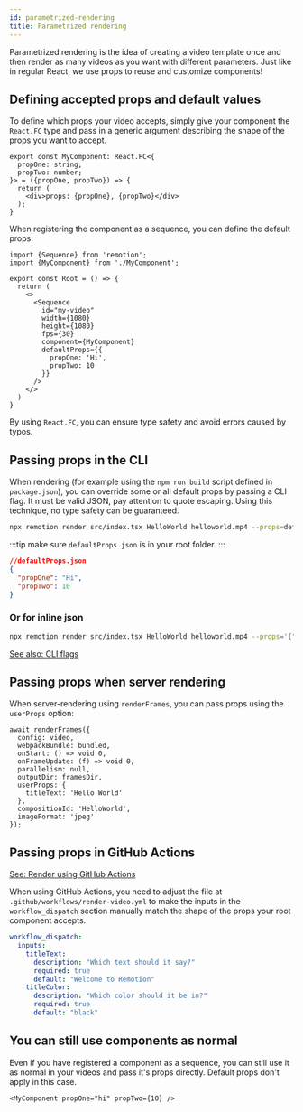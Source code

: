 ```yaml
---
id: parametrized-rendering
title: Parametrized rendering
---
```


Parametrized rendering is the idea of creating a video template once and then render as many videos as you want with different parameters. Just like in regular React, we use props to reuse and customize components!

## Defining accepted props and default values

To define which props your video accepts, simply give your component the `React.FC` type and pass in a generic argument describing the shape of the props you want to accept.

```tsx {2-3}
export const MyComponent: React.FC<{
  propOne: string;
  propTwo: number;
}> = ({propOne, propTwo}) => {
  return (
    <div>props: {propOne}, {propTwo}</div>
  );
}
```

When registering the component as a sequence, you can define the default props:

```tsx {13-16}
import {Sequence} from 'remotion';
import {MyComponent} from './MyComponent';

export const Root = () => {
  return (
    <>
      <Sequence
        id="my-video"
        width={1080}
        height={1080}
        fps={30}
        component={MyComponent}
        defaultProps={{
          propOne: 'Hi',
          propTwo: 10
        }}
      />
    </>
  )
}
```

By using `React.FC`, you can ensure type safety and avoid errors caused by typos.

## Passing props in the CLI

When rendering (for example using the `npm run build` script defined in `package.json`), you can override some or all default props by passing a CLI flag. It must be valid JSON, pay attention to quote escaping. Using this technique, no type safety can be guaranteed.

```bash
npx remotion render src/index.tsx HelloWorld helloworld.mp4 --props=defaultProps.json
```

:::tip
make sure `defaultProps.json` is in your root folder.
:::

```json
//defaultProps.json
{
  "propOne": "Hi",
  "propTwo": 10
}
```
### Or for inline json

```bash
npx remotion render src/index.tsx HelloWorld helloworld.mp4 --props='{"propOne": "Hi", "propTwo": 10}'
```

[See also: CLI flags](/docs/cli)

## Passing props when server rendering

When server-rendering using `renderFrames`, you can pass props using the `userProps` option:

```tsx {8-10}
await renderFrames({
  config: video,
  webpackBundle: bundled,
  onStart: () => void 0,
  onFrameUpdate: (f) => void 0,
  parallelism: null,
  outputDir: framesDir,
  userProps: {
    titleText: 'Hello World'
  },
  compositionId: 'HelloWorld',
  imageFormat: 'jpeg'
});
```

## Passing props in GitHub Actions

[See: Render using GitHub Actions](/docs/ssr#render-using-github-actions)

When using GitHub Actions, you need to adjust the file at `.github/workflows/render-video.yml` to make the inputs in the `workflow_dispatch` section manually match the shape of the props your root component accepts.

```yml {3,7}
workflow_dispatch:
  inputs:
    titleText:
      description: "Which text should it say?"
      required: true
      default: "Welcome to Remotion"
    titleColor:
      description: "Which color should it be in?"
      required: true
      default: "black"
```

## You can still use components as normal

Even if you have registered a component as a sequence,
you can still use it as normal in your videos and pass it's props directly. Default props don't apply in this case.

```tsx
<MyComponent propOne="hi" propTwo={10} />
```
